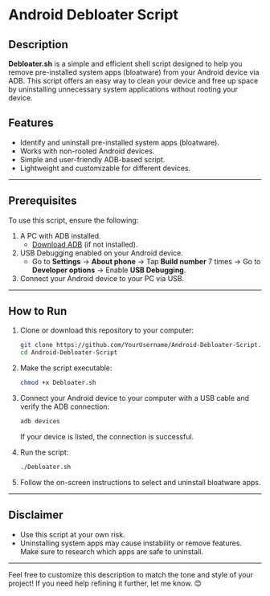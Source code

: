 # Android Debloater Script  

## Description  
**Debloater.sh** is a simple and efficient shell script designed to help you remove pre-installed system apps (bloatware) from your Android device via ADB. This script offers an easy way to clean your device and free up space by uninstalling unnecessary system applications without rooting your device.  

## Features  
- Identify and uninstall pre-installed system apps (bloatware).  
- Works with non-rooted Android devices.  
- Simple and user-friendly ADB-based script.  
- Lightweight and customizable for different devices.  

---

## Prerequisites  
To use this script, ensure the following:  
1. A PC with ADB installed.  
   - [Download ADB](https://developer.android.com/studio/releases/platform-tools) (if not installed).  
2. USB Debugging enabled on your Android device.  
   - Go to **Settings** → **About phone** → Tap **Build number** 7 times → Go to **Developer options** → Enable **USB Debugging**.  
3. Connect your Android device to your PC via USB.  

---

## How to Run  

1. Clone or download this repository to your computer:  
   ```bash  
   git clone https://github.com/YourUsername/Android-Debloater-Script.git  
   cd Android-Debloater-Script  
   ```  

2. Make the script executable:  
   ```bash  
   chmod +x Debloater.sh  
   ```  

3. Connect your Android device to your computer with a USB cable and verify the ADB connection:  
   ```bash  
   adb devices  
   ```  
   If your device is listed, the connection is successful.  

4. Run the script:  
   ```bash  
   ./Debloater.sh  
   ```  

5. Follow the on-screen instructions to select and uninstall bloatware apps.  

---

## Disclaimer  
- Use this script at your own risk.  
- Uninstalling system apps may cause instability or remove features. Make sure to research which apps are safe to uninstall.  

---

Feel free to customize this description to match the tone and style of your project! If you need help refining it further, let me know. 😊
